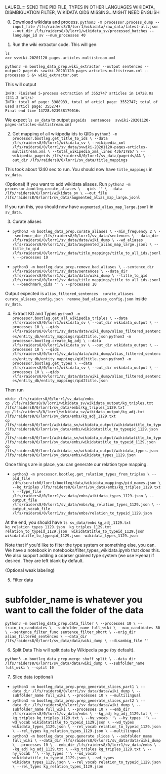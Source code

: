 
LAUREL::::SEND THE PID FILE, TYPES IN OTHER LANGUAGES WIKIDATA, DISMBIGUATION FILTER, WIKIDATA QIDS MISSING...MIGHT NEED ENGLISH

0. Download wikidata and process.
`python3 -m processor.process_dump --input_file /lfs/raiders8/0/lorr1/wikidata/raw_data/latest-all.json --out_dir /lfs/raiders8/0/lorr1/wikidata_sv/processed_batches --language_id sv --num_processes 40`


1. Run the wiki extractor code. This will gen

```
ls
>>> svwiki-20201120-pages-articles-multistream.xml
```
`python3 -m bootleg_data_prep.wiki_extractor --output sentences --output2 pageids svwiki-20201120-pages-articles-multistream.xml --processes 5 &> wiki_extractor.out`

This will output
```
INFO: Finished 5-process extraction of 3552747 articles in 14728.0s (241.2 art/s)
INFO: total of page: 3988933, total of articl page: 3552747; total of used articl page: 3552747
Final end time 14728.023938179016s
```

We expect `ls sv_data` to output
`pageids  sentences  svwiki-20201120-pages-articles-multistream.xml`

2. Get mapping of all wikipedia ids to QIDs
`python3 -m processor.bootleg.get_title_to_ids \
    --data /lfs/raiders8/0/lorr1/wikidata_sv \
    --wikipedia_xml /lfs/raiders8/0/lorr1/sv_data/svwiki-20201120-pages-articles-multistream.xml \
    --total_wikipedia_xml_lines 436717867 \
    --wikipedia_pageids /lfs/raiders8/0/lorr1/sv_data/pageids/AA \
    --out_dir /lfs/raiders8/0/lorr1/sv_data/title_mappings`

This took about 1240 sec to run. You should now have `title_mappings` in `sv_data`.

(Optional) If you want to add wikidata aliases. Run
`python3 -m processor.bootleg.create_aliases \
    --qids '' \
    --data /lfs/raiders8/0/lorr1/wikidata_sv \
    --out_file /lfs/raiders8/0/lorr1/sv_data/augmented_alias_map_large.jsonl`
    
If you run this, you should now have `augmented_alias_map_large.jsonl` in `sv_data`.

3. Curate aliases
- `python3 -m bootleg_data_prep.curate_aliases \
    --min_frequency 2 \
    --sentence_dir /lfs/raiders8/0/lorr1/sv_data/sentences \
    --data_dir /lfs/raiders8/0/lorr1/sv_data/data/wiki_dump \
    --wd_aliases /lfs/raiders8/0/lorr1/sv_data/augmented_alias_map_large.jsonl \
    --title_to_qid /lfs/raiders8/0/lorr1/sv_data/title_mappings/title_to_all_ids.jsonl \
    --processes 10`

- `python3 -m bootleg_data_prep.remove_bad_aliases \
    --sentence_dir /lfs/raiders8/0/lorr1/sv_data/sentences \
    --data_dir /lfs/raiders8/0/lorr1/sv_data/data/wiki_dump \
    --title_to_qid /lfs/raiders8/0/lorr1/sv_data/title_mappings/title_to_all_ids.jsonl \
    --benchmark_qids '' \
    --processes 10`

Output expected is `alias_filtered_sentences  curate_aliases  curate_aliases_config.json  remove_bad_aliases_config.json` inside `sv_data`.

4. Extract KG and Types
`python3 -m processor.bootleg.get_all_wikipedia_triples \
    --data /lfs/raiders8/0/lorr1/wikidata_sv \
    --out_dir wikidata_output \
    --processes 10 \
    --qids /lfs/raiders8/0/lorr1/sv_data/data/wiki_dump/alias_filtered_sentences/entity_db/entity_mappings/qid2title.json`
`python3 -m processor.bootleg.create_kg_adj \
    --data /lfs/raiders8/0/lorr1/wikidata_sv \
    --out_dir wikidata_output \
    --processes 10 \
    --qids /lfs/raiders8/0/lorr1/sv_data/data/wiki_dump/alias_filtered_sentences/entity_db/entity_mappings/qid2title.json`
`python3 -m processor.bootleg.get_types \
    --data /lfs/raiders8/0/lorr1/wikidata_sv \
    --out_dir wikidata_output \
    --processes 10 \
    --qids /lfs/raiders8/0/lorr1/sv_data/data/wiki_dump/alias_filtered_sentences/entity_db/entity_mappings/qid2title.json`

Then run
```
mkdir /lfs/raiders8/0/lorr1/sv_data/embs
cp /lfs/raiders8/0/lorr1/wikidata_sv/wikidata_output/kg_triples.txt /lfs/raiders8/0/lorr1/sv_data/embs/kg_triples_1129.txt
cp /lfs/raiders8/0/lorr1/wikidata_sv/wikidata_output/kg_adj.txt /lfs/raiders8/0/lorr1/sv_data/embs/kg_adj_1129.txt
cp /lfs/raiders8/0/lorr1/wikidata_sv/wikidata_output/wikidatatitle_to_typeqid.json /lfs/raiders8/0/lorr1/sv_data/embs/wikidatatitle_to_typeqid_1129.json
cp /lfs/raiders8/0/lorr1/wikidata_sv/wikidata_output/wikidatatitle_to_typeid.json /lfs/raiders8/0/lorr1/sv_data/embs/wikidatatitle_to_typeid_1129.json
cp /lfs/raiders8/0/lorr1/wikidata_sv/wikidata_output/wikidata_types.json /lfs/raiders8/0/lorr1/sv_data/embs/wikidata_types_1129.json
```
Once things are in place, you can generate our relation type mapping.
- `python3 -m processor.bootleg.get_relation_types_from_triples \
    --pid_file /dfs/scratch0/lorr1/bootleg/data/wikidata_mappings/pid_names.json \
    --kg_triples /lfs/raiders8/0/lorr1/sv_data/embs/kg_triples_1129.txt \
    --type_file /lfs/raiders8/0/lorr1/sv_data/embs/wikidata_types_1129.json \
    --output_file /lfs/raiders8/0/lorr1/sv_data/embs/kg_relation_types_1129.json \
    --output_vocab_file /lfs/raiders8/0/lorr1/sv_data/embs/relation_to_typeid_1129.json`

At the end, you should have
`ls sv_data/embs`
`kg_adj_1129.txt  kg_relation_types_1129.json  kg_triples_1129.txt  relation_to_typeid_1129.json  wikidatatitle_to_typeid_1129.json  wikidatatitle_to_typeqid_1129.json  wikidata_types_1129.json`

Note that if you'd like to filter the type system or something else, you can. We have a notebook in notebooks/filter_types_wikidata.ipynb that does this. We also support adding a coarser grained type system (we use Hyena) if desired. They are left blank by default.

(Optional weak labeling)

5. Filter data
# subfolder_name is whatever you want to call the folder of the data
`python3 -m bootleg_data_prep.data_filter \
    --processes 10 \
    --train_in_candidates \
    --subfolder_name full_wiki \
    --max_candidates 30 \
    --sentence_filter_func sentence_filter_short \
    --orig_dir alias_filtered_sentences \
    --data_dir /lfs/raiders8/0/lorr1/sv_data/data/wiki_dump \
    --disambig_file ''`

6. Split Data
This will split data by Wikipedia page (by default).

`python3 -m bootleg_data_prep.merge_shuff_split \
    --data_dir /lfs/raiders8/0/lorr1/sv_data/data/wiki_dump \
    --subfolder_name full_wiki \
    --split 10`

7. Slice data (optional)
- `python3 -m bootleg_data_prep.prep_generate_slices_part1 \
    --data_dir /lfs/raiders8/0/lorr1/sv_data/data/wiki_dump \
    --subfolder_name full_wiki \
    --processes 10 \
    --multilingual`
- `python3 -m bootleg_data_prep.prep_generate_slices_part2 \
    --data_dir /lfs/raiders8/0/lorr1/sv_data/data/wiki_dump \
    --subfolder_name full_wiki \
    --processes 10 \
    --emb_dir /lfs/raiders8/0/lorr1/sv_data/embs \
    --kg_adj kg_adj_1129.txt \
    --kg_triples kg_triples_1129.txt \
    --hy_vocab ''\
    --hy_types ''\
    --wd_vocab wikidatatitle_to_typeid_1129.json \
    --wd_types wikidata_types_1129.json \
    --rel_vocab relation_to_typeid_1129.json \
    --rel_types kg_relation_types_1129.json \
    --multilingual`
- `python3 -m bootleg_data_prep.generate_slices \
    --subfolder_name full_wiki \
    --data_dir /lfs/raiders8/0/lorr1/sv_data/data/wiki_dump \
    --processes 10 \
    --emb_dir /lfs/raiders8/0/lorr1/sv_data/embs \
    --kg_adj kg_adj_1129.txt \
    --kg_triples kg_triples_1129.txt \
    --hy_vocab ''\
    --hy_types ''\
    --wd_vocab wikidatatitle_to_typeid_1129.json \
    --wd_types wikidata_types_1129.json \
    --rel_vocab relation_to_typeid_1129.json \
    --rel_types kg_relation_types_1129.json`




